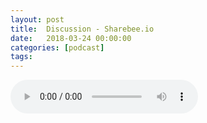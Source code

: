 ```yaml
---
layout: post
title:  Discussion - Sharebee.io
date:   2018-03-24 00:00:00
categories: [podcast]
tags:
---
```

<audio src='http://feeds.soundcloud.com/stream/419642436-la-bulle-crypto-discussion-sharebeeio.mp3' auto-play='false' controls='true' />

Discussion - Sharebee.io
Discussion avec Maxime Villemure autour du projet Sharebee et l'ICO de Sharebee qui devrait démarrer dans les semaines à venir. Maxime est CEO et fondateur de Sharebee.

Découvrez le projet Sharebee: 
Site web: sharebee.io/
Telegram: https://t.me/sharebeetoken
ICO: https://token.sharebee.io

Des questions à propos de l’épisode ? On a dit une bêtise ? Envie de partager et d’échanger ? Rejoins nous sur notre communauté Telegram (t.me/joinchat/BPCby0LDFPYTUhYNDlILVg) ou par Twitter @labullecrypto.

Youtube goo.gl/X4q3gt
Twitter twitter.com/labullecrypto 
RSS feeds.feedburner.com/labullecrypto
Telegram t.me/joinchat/BPCby0LDFPYTUhYNDlILVg
Soundcloud @la-bulle-crypto
iTunes itunes.apple.com/fr/podcast/la-bulle/id1281121446
Discord discord.gg/kXQM7NY

Soutenez le podcast:
BTC: 1F8mSBpdVSYbW7S5w5zaFRtPkJGAjneFVN
LTC: LgKsmiwozmhH4XixzP9iUzHR3DBGtCuo7F
ETH (et autres tokens): 0xe390d66441D0144fd54bd82Bff96B94E7620196f
